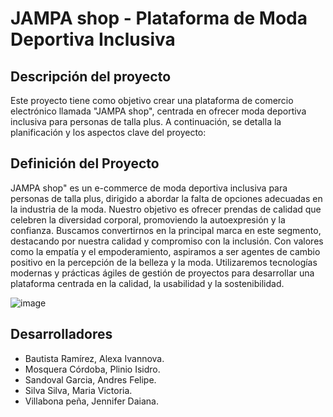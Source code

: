 # JAMPA shop - Plataforma de Moda Deportiva Inclusiva

## Descripción del proyecto
Este proyecto tiene como objetivo crear una plataforma de comercio electrónico llamada "JAMPA shop", centrada en ofrecer moda deportiva inclusiva para personas de talla plus. A continuación, se detalla la planificación y los aspectos clave del proyecto:

## Definición del Proyecto
JAMPA shop" es un e-commerce de moda deportiva inclusiva para personas de talla plus, dirigido a abordar la falta de opciones adecuadas en la industria de la moda. Nuestro objetivo es ofrecer prendas de calidad que celebren la diversidad corporal, promoviendo la autoexpresión y la confianza. Buscamos convertirnos en la principal marca en este segmento, destacando por nuestra calidad y compromiso con la inclusión. Con valores como la empatía y el empoderamiento, aspiramos a ser agentes de cambio positivo en la percepción de la belleza y la moda. Utilizaremos tecnologías modernas y prácticas ágiles de gestión de proyectos para desarrollar una plataforma centrada en la calidad, la usabilidad y la sostenibilidad.

![image](https://github.com/MosqueraP/grupo-8-shopee-cool/assets/100236783/d8373195-840e-41fa-8334-52df1e411589)


## Desarrolladores

-   Bautista Ramírez, Alexa Ivannova.
-   Mosquera Córdoba, Plinio Isidro.
-   Sandoval Garcia, Andres Felipe.
-   Silva Silva, Maria Victoria.
-   Villabona peña, Jennifer Daiana.



